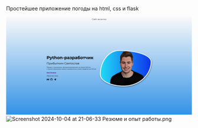 Простейшее приложение погоды на html, css и flask

![Screenshot 2024-10-04 at 21-06-19 SvPr1993.png](Screenshot%202024-10-04%20at%2021-06-19%20SvPr1993.png)
![Screenshot 2024-10-04 at 21-06-33 Резюме и опыт работы.png](Screenshot%202024-10-04%20at%2021-06-33%20%D0%E5%E7%FE%EC%E5%20%E8%20%EE%EF%FB%F2%20%F0%E0%E1%EE%F2%FB.png)